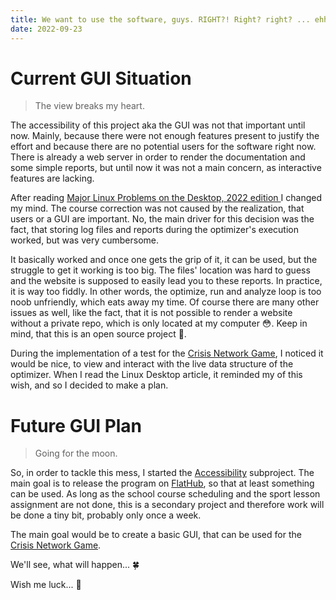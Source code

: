 ```yaml
---
title: We want to use the software, guys. RIGHT?! Right? right? ... ehh
date: 2022-09-23
---
```

# Current GUI Situation
> The view breaks my heart.

The accessibility of this project aka the GUI was not that important until now.
Mainly, because there were not enough features present to justify the effort and
because there are no potential users for the software right now.
There is already a web server in order to render the documentation and some simple reports,
but until now it was not a main concern,
as interactive features are lacking.

After reading [Major Linux Problems on the Desktop, 2022 edition ](https://itvision.altervista.org/why.linux.is.not.ready.for.the.desktop.current.html)
I changed my mind.
The course correction was not caused by the realization,
that users or a GUI are important.
No, the main driver for this decision was the fact,
that storing log files and reports during the optimizer's execution worked,
but was very cumbersome.

It basically worked and once one gets the grip of it,
it can be used,
but the struggle to get it working is too big.
The files' location was hard to guess and the website is supposed to easily lead you to these reports.
In practice, it is way too fiddly.
In other words, the optimize, run and analyze loop is too noob unfriendly,
which eats away my time.
Of course there are many other issues as well,
like the fact,
that it is not possible to render a website without a private repo,
which is only located at my computer 😳.
Keep in mind, that this is an open source project 🥲.

During the implementation of a test for the [Crisis Network Game](https://github.com/www-splitcells-net/net.splitcells.network/issues/170),
I noticed it would be nice,
to view and interact with the live data structure of the optimizer.
When I read the Linux Desktop article,
it reminded my of this wish,
and so I decided to make a plan.
# Future GUI Plan
> Going for the moon.

So, in order to tackle this mess, I started the [Accessibility](https://github.com/www-splitcells-net/net.splitcells.network/projects/19) subproject.
The main goal is to release the program on [FlatHub](https://flathub.org),
so that at least something can be used.
As long as the school course scheduling and the sport lesson assignment are not done,
this is a secondary project and
therefore work will be done a tiny bit,
probably only once a week.

The main goal would be to create a basic GUI,
that can be used for the [Crisis Network Game](https://github.com/www-splitcells-net/net.splitcells.network/issues/170).

We'll see, what will happen... 🍀

Wish me luck... 🤞